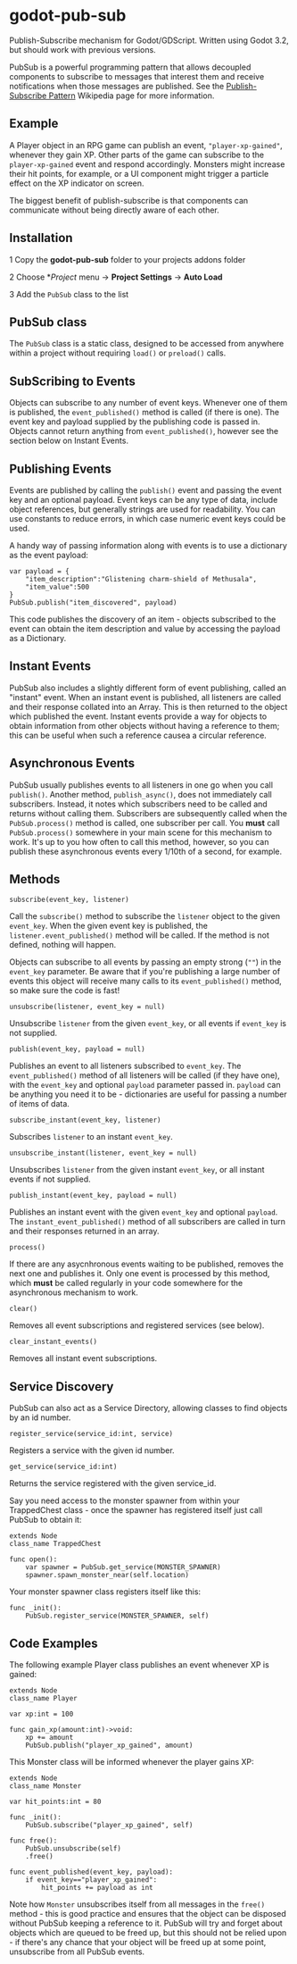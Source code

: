 # godot-pub-sub
Publish-Subscribe mechanism for Godot/GDScript. Written using Godot 3.2, but should work with previous versions.

PubSub is a powerful programming pattern that allows decoupled components to subscribe to messages that interest them and receive notifications when those messages are published. See the [Publish-Subscribe Pattern](https://en.wikipedia.org/wiki/Publish%E2%80%93subscribe_pattern) Wikipedia page for more information.

## Example

A Player object in an RPG game can publish an event, `"player-xp-gained"`, whenever they gain XP. Other parts of the game can subscribe to the `player-xp-gained` event and respond accordingly. Monsters might increase their hit points, for example, or a UI component might trigger a particle effect on the XP indicator on screen.

The biggest benefit of publish-subscribe is that components can communicate without being directly aware of each other.

## Installation

1 Copy the **godot-pub-sub** folder to your projects addons folder

2 Choose **Project* menu -> **Project Settings** -> **Auto Load**

3 Add the `PubSub` class to the list

## PubSub class

The `PubSub` class is a static class, designed to be accessed from anywhere within a project without requiring `load()` or `preload()` calls.

## SubScribing to Events

Objects can subscribe to any number of event keys. Whenever one of them is published, the `event_published()` method is called (if there is one). The event key and payload supplied by the publishing code is passed in. Objects cannot return anything from `event_published()`, however see the section below on Instant Events.

## Publishing Events

Events are published by calling the `publish()` event and passing the event key and an optional payload. Event keys can be any type of data, include object references, but generally strings are used for readability. You can use constants to reduce errors, in which case numeric event keys could be used.

A handy way of passing information along with events is to use a dictionary as the event payload:

```Godot
var payload = {
	"item_description":"Glistening charm-shield of Methusala",
	"item_value":500
}
PubSub.publish("item_discovered", payload)
```

This code publishes the discovery of an item - objects subscribed to the event can obtain the item description and value by accessing the payload as a Dictionary.

## Instant Events

PubSub also includes a slightly different form of event publishing, called an "instant" event. When an instant event is published, all listeners are called and their response collated into an Array. This is then returned to the object which published the event. Instant events provide a way for objects to obtain information from other objects without having a reference to them; this can be useful when such a reference causea a circular reference.

## Asynchronous Events

PubSub usually publishes events to all listeners in one go when you call `publish()`. Another method, `publish_async()`, does not immediately call subscribers. Instead, it notes which subscribers need to be called and returns without calling them. Subscribers are subsequently called when the `PubSub.process()` method is called, one subscriber per call. You **must** call `PubSub.process()` somewhere in your main scene for this mechanism to work. It's up to you how often to call this method, however, so you can publish these asynchronous events every 1/10th of a second, for example.

## Methods

`subscribe(event_key, listener)`

Call the `subscribe()` method to subscribe the `listener` object to the given `event_key`. When the given event key is published, the `listener.event_published()` method will be called. If the method is not defined, nothing will happen.

Objects can subscribe to all events by passing an empty strong (`""`) in the `event_key` parameter. Be aware that if you're publishing a large number of events this object will receive many calls to its `event_published()` method, so make sure the code is fast!

`unsubscribe(listener, event_key = null)`

Unsubscribe `listener` from the given `event_key`, or all events if `event_key` is not supplied.

`publish(event_key, payload = null)`

Publishes an event to all listeners subscribed to `event_key`. The `event_published()` method of all listeners will be called (if they have one), with the `event_key` and optional `payload` parameter passed in. `payload` can be anything you need it to be - dictionaries are useful for passing a number of items of data.

`subscribe_instant(event_key, listener)`

Subscribes `listener` to an instant `event_key`.

`unsubscribe_instant(listener, event_key = null)`

Unsubscribes `listener` from the given instant `event_key`, or all instant events if not supplied.

`publish_instant(event_key, payload = null)`

Publishes an instant event with the given `event_key` and optional `payload`. The `instant_event_published()` method of all subscribers are called in turn and their responses returned in an array.

`process()`

If there are any asycnhronous events waiting to be published, removes the next one and publishes it. Only one event is processed by this method, which **must** be called regularly in your code somewhere for the asynchronous mechanism to work.

`clear()`

Removes all event subscriptions and registered services (see below).

`clear_instant_events()`

Removes all instant event subscriptions.

## Service Discovery

PubSub can also act as a Service Directory, allowing classes to find objects by an id number. 

`register_service(service_id:int, service)`

Registers a service with the given id number.

`get_service(service_id:int)`

Returns the service registered with the given service_id.

Say you need access to the monster spawner from within your TrappedChest class - once the spawner has registered itself just call PubSub to obtain it:

```Godot
extends Node
class_name TrappedChest

func open():
    var spawner = PubSub.get_service(MONSTER_SPAWNER)
    spawner.spawn_monster_near(self.location)
```

Your monster spawner class registers itself like this:

```Godot
func _init():
    PubSub.register_service(MONSTER_SPAWNER, self)
```


## Code Examples

The following example Player class publishes an event whenever XP is gained:

```Godot
extends Node
class_name Player

var xp:int = 100

func gain_xp(amount:int)->void:
	xp += amount
	PubSub.publish("player_xp_gained", amount)
```

This Monster class will be informed whenever the player gains XP:

```Godot
extends Node
class_name Monster

var hit_points:int = 80

func _init():
	PubSub.subscribe("player_xp_gained", self)

func free():
	PubSub.unsubscribe(self)
	.free()

func event_published(event_key, payload):
	if event_key=="player_xp_gained":
		hit_points += payload as int
```

Note how `Monster` unsubscribes itself from all messages in the `free()` method - this is good practice and ensures that the object can be disposed without PubSub keeping a reference to it. PubSub will try and forget about objects which are queued to be freed up, but this should not be relied upon - if there's any chance that your object will be freed up at some point, unsubscribe from all PubSub events.

